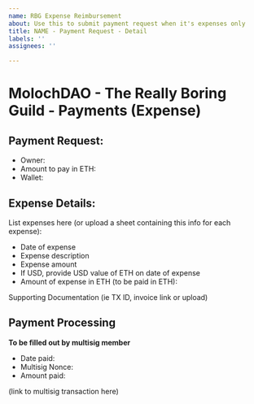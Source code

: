 ```yaml
---
name: RBG Expense Reimbursement
about: Use this to submit payment request when it's expenses only
title: NAME - Payment Request - Detail
labels: ''
assignees: ''

---
```


# MolochDAO - The Really Boring Guild - Payments (Expense)

## Payment Request:
* Owner:
* Amount to pay in ETH:
* Wallet: 

## Expense Details:
List expenses here (or upload a sheet containing this info for each expense):

* Date of expense
* Expense description
* Expense amount
* If USD, provide USD value of ETH on date of expense
* Amount of expense in ETH (to be paid in ETH):

Supporting Documentation (ie TX ID, invoice link or upload)

## Payment Processing
**To be filled out by multisig member**

* Date paid:
* Multisig Nonce: 
* Amount paid:

(link to multisig transaction here)
